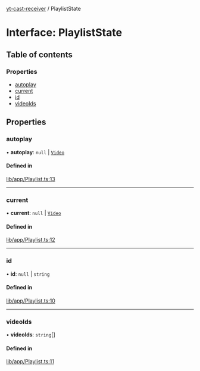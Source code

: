 [yt-cast-receiver](../README.md) / PlaylistState

# Interface: PlaylistState

## Table of contents

### Properties

- [autoplay](PlaylistState.md#autoplay)
- [current](PlaylistState.md#current)
- [id](PlaylistState.md#id)
- [videoIds](PlaylistState.md#videoids)

## Properties

### autoplay

• **autoplay**: ``null`` \| [`Video`](Video.md)

#### Defined in

[lib/app/Playlist.ts:13](https://github.com/patrickkfkan/yt-cast-receiver/blob/b504596/src/lib/app/Playlist.ts#L13)

___

### current

• **current**: ``null`` \| [`Video`](Video.md)

#### Defined in

[lib/app/Playlist.ts:12](https://github.com/patrickkfkan/yt-cast-receiver/blob/b504596/src/lib/app/Playlist.ts#L12)

___

### id

• **id**: ``null`` \| `string`

#### Defined in

[lib/app/Playlist.ts:10](https://github.com/patrickkfkan/yt-cast-receiver/blob/b504596/src/lib/app/Playlist.ts#L10)

___

### videoIds

• **videoIds**: `string`[]

#### Defined in

[lib/app/Playlist.ts:11](https://github.com/patrickkfkan/yt-cast-receiver/blob/b504596/src/lib/app/Playlist.ts#L11)
